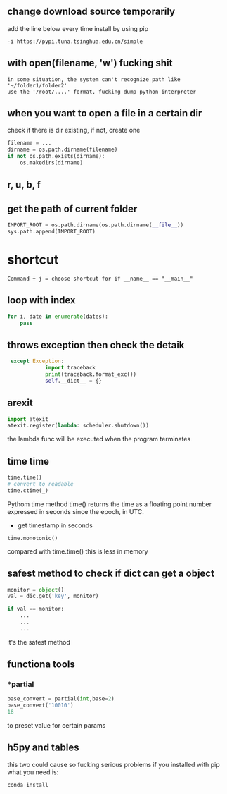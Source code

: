 ## change download source temporarily

add the line below every time install by using pip 

```
-i https://pypi.tuna.tsinghua.edu.cn/simple
```


## with open(filename, 'w') fucking shit 

``` 
in some situation, the system can't recognize path like '~/folder1/folder2'
use the '/root/....' format, fucking dump python interpreter 
```

## when you want to open a file in a certain dir

check if there is dir existing, if not, create one 
```python
filename = ...
dirname = os.path.dirname(filename)
if not os.path.exists(dirname):
    os.makedirs(dirname)
```

## r, u, b, f


## get the path of current folder 
```python
IMPORT_ROOT = os.path.dirname(os.path.dirname(__file__))
sys.path.append(IMPORT_ROOT)
```


# shortcut 
```
Command + j = choose shortcut for if __name__ == "__main__"
```


## loop with index 

```python
for i, date in enumerate(dates):
    pass
```


## throws exception then check the detaik 
```python
 except Exception:
            import traceback
            print(traceback.format_exc())
            self.__dict__ = {}
```


## arexit
```python
import atexit
atexit.register(lambda: scheduler.shutdown())
```
the lambda func will be executed when the program terminates 

## time time
```python
time.time()
# convert to readable
time.ctime(_)
```
Pythom time method time() returns the time as a floating point number expressed in seconds since the epoch, in UTC.

- get timestamp in seconds
```
time.monotonic()
```
compared with time.time() this is less in memory 


## safest method to check if dict can get a object

```python
monitor = object()
val = dic.get('key', monitor)

if val == monitor:
    ...
    ...
    ...
```

it's the safest method


## functiona tools

### *partial
```python
base_convert = partial(int,base=2)
base_convert('10010')
18
```
to preset value for certain params



## h5py and tables

this two could cause so fucking serious problems if you installed with pip
what you need is:

```
conda install 
